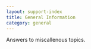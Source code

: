 ```yaml
---
layout: support-index
title: General Information
category: general
---
```

Answers to miscallenous topics.
